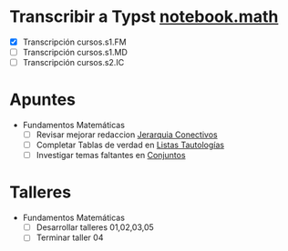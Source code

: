 # Transcribir a Typst [notebook.math](https://github.com/nihilc/notebook.math)

- [x] Transcripción cursos.s1.FM
- [ ] Transcripción cursos.s1.MD
- [ ] Transcripción cursos.s2.IC

# Apuntes

- Fundamentos Matemáticas
  - [ ] Revisar mejorar redaccion [Jerarquia Conectivos](./cursos/s1/FM/05-jerarquia_conectivos/jerarquia_conectivos.typ)
  - [ ] Completar Tablas de verdad en [Listas Tautologías](./cursos/s1/FM/06-lista_tautologias/lista_tautologias.typ)
  - [ ] Investigar temas faltantes en [Conjuntos](./cursos/s1/FM/07-conjuntos/conjuntos.typ)

# Talleres

- Fundamentos Matemáticas
  - [ ] Desarrollar talleres 01,02,03,05
  - [ ] Terminar taller 04
